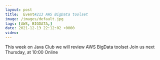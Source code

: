 ```yaml
---
layout: post
title:  Event#213 AWS BigData toolset
image: /images/default.jpg
tags: [AWS, BIGDATA,]
date: 2021-12-13 22:12:02 +0000
video: 
---
```


This week on Java Club we will review AWS BigData toolset
Join us next Thursday, at 10:00 Online
